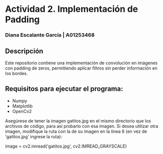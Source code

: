 # Actividad 2. Implementación de Padding
### Diana Escalante García | A01253468

## Descripción
Este repositorio contiene una implementación de convolución en imágenes con padding de zeros, permitiendo aplicar filtros sin perder información en los bordes.

## Requisitos para ejecutar el programa:
- Numpy
- Matplotlib
- OpenCv2

Asegúrese de tener la imagen gatitos.jpg en el mismo directorio que los archivos de código, para así probarlo con esa imagen. Si desea utilizar otra imagen, modifique la ruta con la de su imagen en la línea 6 (en vez de 'gatitos.jpg' ingrese la ruta):

image = cv2.imread('gatitos.jpg', cv2.IMREAD_GRAYSCALE)
